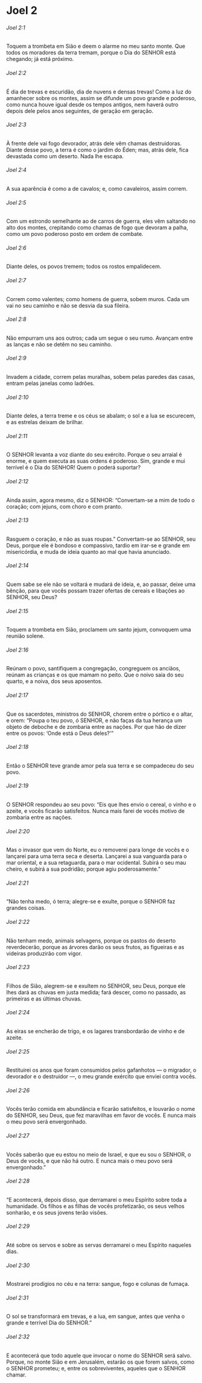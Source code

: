 # Joel 2

###### Joel 2:1

Toquem a trombeta em Sião e deem o alarme no meu santo monte. Que todos os moradores da terra tremam, porque o Dia do SENHOR está chegando; já está próximo.

###### Joel 2:2

É dia de trevas e escuridão, dia de nuvens e densas trevas! Como a luz do amanhecer sobre os montes, assim se difunde um povo grande e poderoso, como nunca houve igual desde os tempos antigos, nem haverá outro depois dele pelos anos seguintes, de geração em geração.

###### Joel 2:3

À frente dele vai fogo devorador, atrás dele vêm chamas destruidoras. Diante desse povo, a terra é como o jardim do Éden; mas, atrás dele, fica devastada como um deserto. Nada lhe escapa.

###### Joel 2:4

A sua aparência é como a de cavalos; e, como cavaleiros, assim correm.

###### Joel 2:5

Com um estrondo semelhante ao de carros de guerra, eles vêm saltando no alto dos montes, crepitando como chamas de fogo que devoram a palha, como um povo poderoso posto em ordem de combate.

###### Joel 2:6

Diante deles, os povos tremem; todos os rostos empalidecem.

###### Joel 2:7

Correm como valentes; como homens de guerra, sobem muros. Cada um vai no seu caminho e não se desvia da sua fileira.

###### Joel 2:8

Não empurram uns aos outros; cada um segue o seu rumo. Avançam entre as lanças e não se detêm no seu caminho.

###### Joel 2:9

Invadem a cidade, correm pelas muralhas, sobem pelas paredes das casas, entram pelas janelas como ladrões.

###### Joel 2:10

Diante deles, a terra treme e os céus se abalam; o sol e a lua se escurecem, e as estrelas deixam de brilhar.

###### Joel 2:11

O SENHOR levanta a voz diante do seu exército. Porque o seu arraial é enorme, e quem executa as suas ordens é poderoso. Sim, grande e mui terrível é o Dia do SENHOR! Quem o poderá suportar?

###### Joel 2:12

Ainda assim, agora mesmo, diz o SENHOR: “Convertam-se a mim de todo o coração; com jejuns, com choro e com pranto.

###### Joel 2:13

Rasguem o coração, e não as suas roupas.” Convertam-se ao SENHOR, seu Deus, porque ele é bondoso e compassivo, tardio em irar-se e grande em misericórdia, e muda de ideia quanto ao mal que havia anunciado.

###### Joel 2:14

Quem sabe se ele não se voltará e mudará de ideia, e, ao passar, deixe uma bênção, para que vocês possam trazer ofertas de cereais e libações ao SENHOR, seu Deus?

###### Joel 2:15

Toquem a trombeta em Sião, proclamem um santo jejum, convoquem uma reunião solene.

###### Joel 2:16

Reúnam o povo, santifiquem a congregação, congreguem os anciãos, reúnam as crianças e os que mamam no peito. Que o noivo saia do seu quarto, e a noiva, dos seus aposentos.

###### Joel 2:17

Que os sacerdotes, ministros do SENHOR, chorem entre o pórtico e o altar, e orem: “Poupa o teu povo, ó SENHOR, e não faças da tua herança um objeto de deboche e de zombaria entre as nações. Por que hão de dizer entre os povos: ‘Onde está o Deus deles?’”

###### Joel 2:18

Então o SENHOR teve grande amor pela sua terra e se compadeceu do seu povo.

###### Joel 2:19

O SENHOR respondeu ao seu povo: “Eis que lhes envio o cereal, o vinho e o azeite, e vocês ficarão satisfeitos. Nunca mais farei de vocês motivo de zombaria entre as nações.

###### Joel 2:20

Mas o invasor que vem do Norte, eu o removerei para longe de vocês e o lançarei para uma terra seca e deserta. Lançarei a sua vanguarda para o mar oriental, e a sua retaguarda, para o mar ocidental. Subirá o seu mau cheiro, e subirá a sua podridão; porque agiu poderosamente.”

###### Joel 2:21

“Não tenha medo, ó terra; alegre-se e exulte, porque o SENHOR faz grandes coisas.

###### Joel 2:22

Não tenham medo, animais selvagens, porque os pastos do deserto reverdecerão, porque as árvores darão os seus frutos, as figueiras e as videiras produzirão com vigor.

###### Joel 2:23

Filhos de Sião, alegrem-se e exultem no SENHOR, seu Deus, porque ele lhes dará as chuvas em justa medida; fará descer, como no passado, as primeiras e as últimas chuvas.

###### Joel 2:24

As eiras se encherão de trigo, e os lagares transbordarão de vinho e de azeite.

###### Joel 2:25

Restituirei os anos que foram consumidos pelos gafanhotos — o migrador, o devorador e o destruidor —, o meu grande exército que enviei contra vocês.

###### Joel 2:26

Vocês terão comida em abundância e ficarão satisfeitos, e louvarão o nome do SENHOR, seu Deus, que fez maravilhas em favor de vocês. E nunca mais o meu povo será envergonhado.

###### Joel 2:27

Vocês saberão que eu estou no meio de Israel, e que eu sou o SENHOR, o Deus de vocês, e que não há outro. E nunca mais o meu povo será envergonhado.”

###### Joel 2:28

“E acontecerá, depois disso, que derramarei o meu Espírito sobre toda a humanidade. Os filhos e as filhas de vocês profetizarão, os seus velhos sonharão, e os seus jovens terão visões.

###### Joel 2:29

Até sobre os servos e sobre as servas derramarei o meu Espírito naqueles dias.

###### Joel 2:30

Mostrarei prodígios no céu e na terra: sangue, fogo e colunas de fumaça.

###### Joel 2:31

O sol se transformará em trevas, e a lua, em sangue, antes que venha o grande e terrível Dia do SENHOR.”

###### Joel 2:32

E acontecerá que todo aquele que invocar o nome do SENHOR será salvo. Porque, no monte Sião e em Jerusalém, estarão os que forem salvos, como o SENHOR prometeu; e, entre os sobreviventes, aqueles que o SENHOR chamar.

